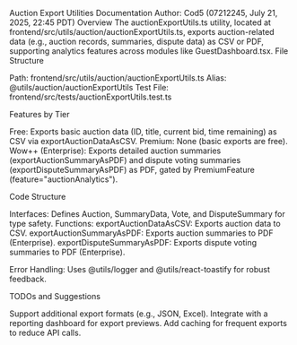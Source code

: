 Auction Export Utilities Documentation
Author: Cod5 (07212245, July 21, 2025, 22:45 PDT)
Overview
The auctionExportUtils.ts utility, located at frontend/src/utils/auction/auctionExportUtils.ts, exports auction-related data (e.g., auction records, summaries, dispute data) as CSV or PDF, supporting analytics features across modules like GuestDashboard.tsx.
File Structure

Path: frontend/src/utils/auction/auctionExportUtils.ts
Alias: @utils/auction/auctionExportUtils
Test File: frontend/src/tests/auctionExportUtils.test.ts

Features by Tier

Free: Exports basic auction data (ID, title, current bid, time remaining) as CSV via exportAuctionDataAsCSV.
Premium: None (basic exports are free).
Wow++ (Enterprise): Exports detailed auction summaries (exportAuctionSummaryAsPDF) and dispute voting summaries (exportDisputeSummaryAsPDF) as PDF, gated by PremiumFeature (feature="auctionAnalytics").

Code Structure

Interfaces: Defines Auction, SummaryData, Vote, and DisputeSummary for type safety.
Functions:
exportAuctionDataAsCSV: Exports auction data to CSV.
exportAuctionSummaryAsPDF: Exports auction summaries to PDF (Enterprise).
exportDisputeSummaryAsPDF: Exports dispute voting summaries to PDF (Enterprise).


Error Handling: Uses @utils/logger and @utils/react-toastify for robust feedback.

TODOs and Suggestions

Support additional export formats (e.g., JSON, Excel).
Integrate with a reporting dashboard for export previews.
Add caching for frequent exports to reduce API calls.
